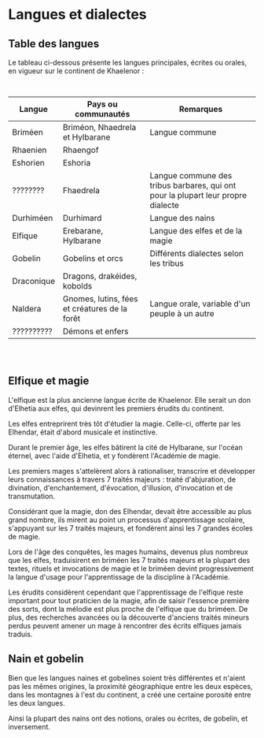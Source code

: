 # Langues et dialectes

## Table des langues

Le tableau ci-dessous présente les langues principales, écrites ou orales, en vigueur sur le continent de Khaelenor :   

` `   

| Langue     | Pays ou communautés             | Remarques                             |
|------------|---------------------------------|---------------------------------------|
| Briméen    | Briméon, Nhaedrela et Hylbarane | Langue commune                        |
| Rhaenien   | Rhaengof                        |                                       |
| Eshorien   | Eshoria                         |                                       |
| ????????   | Fhaedrela                       | Langue commune des tribus barbares, qui ont pour la plupart leur propre dialecte |
| Durhiméen  | Durhimard                       | Langue des nains                      |
| Elfique    | Erebarane, Hylbarane            | Langue des elfes et de la magie       |
| Gobelin    | Gobelins et orcs                | Différents dialectes selon les tribus |
| Draconique | Dragons, drakéides, kobolds      |                                       |
| Naldera    | Gnomes, lutins, fées et créatures de la forêt | Langue orale, variable d'un peuple à un autre |
| ?????????? | Démons et enfers |                                                      |                                      

` `   
` `   

## Elfique et magie

L'elfique est la plus ancienne langue écrite de Khaelenor. Elle serait un don d'Elhetia aux elfes, qui devinrent les premiers érudits du continent.

Les elfes entreprirent très tôt d'étudier la magie. Celle-ci, offerte par les Elhendar, était d'abord musicale et instinctive.

Durant le premier âge, les elfes bâtirent la cité de Hylbarane, sur l'océan éternel, avec l'aide d'Elhetia, et y fondèrent l'Académie de magie.

Les premiers mages s'attelèrent alors à rationaliser, transcrire et développer leurs connaissances à travers 7 traités majeurs : traité d'abjuration, de divination, d'enchantement, d'évocation, d'illusion, d'invocation et de transmutation.

Considérant que la magie, don des Elhendar, devait être accessible au plus grand nombre, ils mirent au point un processus d'apprentissage scolaire, s'appuyant sur les 7 traités majeurs, et fondèrent ainsi les 7 grandes écoles de magie.

Lors de l'âge des conquêtes, les mages humains, devenus plus nombreux que les elfes, traduisirent en briméen les 7 traités majeurs et la plupart des textes, rituels et invocations de magie et le briméen devint progressivement la langue d'usage pour l'apprentissage de la discipline à l'Académie.

Les érudits considèrent cependant que l'apprentissage de l'elfique reste important pour tout praticien de la magie, afin de saisir l'essence première des sorts, dont la mélodie est plus proche de l'elfique que du briméen. De plus, des recherches avancées ou la découverte d'anciens traités mineurs perdus peuvent amener un mage à rencontrer des écrits elfiques jamais traduis.


## Nain et gobelin

Bien que les langues naines et gobelines soient très différentes et n'aient pas les mêmes origines, la proximité géographique entre les deux espèces, dans les montagnes à l'est du continent, a créé une certaine porosité entre les deux langues.

Ainsi la plupart des nains ont des notions, orales ou écrites, de gobelin, et inversement.
